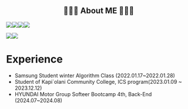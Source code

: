<div align="center">

## 🧑🏻‍💻 About ME 🧑🏻‍💻
  

</div>

<img src="https://img.shields.io/badge/spring-6DB33F?style=for-the-badge&logo=spring&logoColor=white"><img src="https://img.shields.io/badge/springboot-6DB33F?style=for-the-badge&logo=springboot&logoColor=white"><img src="https://img.shields.io/badge/java-FF7F00?style=for-the-badge&logo=java&logoColor=white"><img src="https://img.shields.io/badge/mysql-4479A1?style=for-the-badge&logo=mysql&logoColor=white">

<img src="https://img.shields.io/badge/C%23-239120?style=for-the-badge&logo=c-sharp&logoColor=white"><img src = "https://img.shields.io/badge/Unity-100000?style=for-the-badge&logo=unity&logoColor=white">



# Experience
- Samsung Student winter Algorithm Class (2022.01.17~2022.01.28)
- Student of Kapi`olani Community College, ICS program(2023.01.09 ~ 2023.12.12)
- HYUNDAI Motor Group Softeer Bootcamp 4th, Back-End (2024.07~2024.08)
